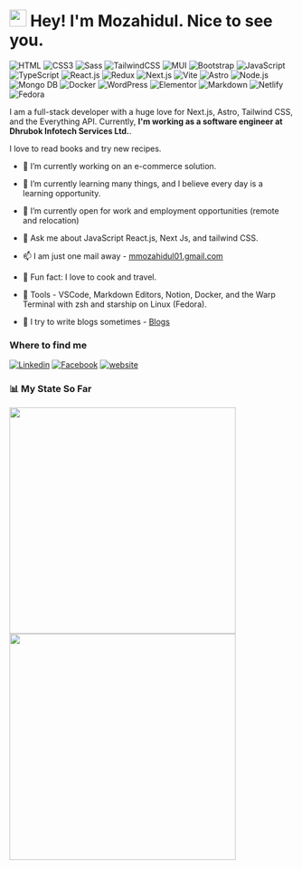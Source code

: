 <h1><img src="https://emojis.slackmojis.com/emojis/images/1531849430/4246/blob-sunglasses.gif?1531849430" width="30"/> Hey! I'm Mozahidul.  Nice to see you.</h1>

![HTML](https://img.shields.io/badge/HTML5-E34F26?style=flat-square&logo=html5&logoColor=white)
![CSS3](https://img.shields.io/badge/CSS3-1572B6?style=flat-square&logo=css3&logoColor=white)
![Sass](https://img.shields.io/badge/Sass-CC6699?style=flat-square&logo=sass&logoColor=white)
![TailwindCSS](https://img.shields.io/badge/Tailwind_CSS-38B2AC?style=flat-square&logo=tailwind-css&logoColor=white)
![MUI](https://img.shields.io/badge/MUI-007FFF?style=flat-square&logo=mui&logoColor=white)
![Bootstrap](https://img.shields.io/badge/Bootstrap-563D7C?style=flat-square&logo=bootstrap&logoColor=white)
![JavaScript](https://img.shields.io/badge/JavaScript-F7DF1E?style=flat-square&logo=javascript&logoColor=black)
![TypeScript](https://img.shields.io/badge/TypeScript-007ACC?style=flat-square&logo=typescript&logoColor=white)
![React.js](https://img.shields.io/badge/React.js-0081CB?style=flat-square&logo=react&logoColor=61DAFB)
![Redux](https://img.shields.io/badge/Redux-764ABC?style=flat-square&logo=redux&logoColor=white)
![Next.js](https://img.shields.io/badge/Next.js-000000?style=flat-square&logo=nextdotjs&logoColor=white)
![Vite](https://img.shields.io/badge/Vite-593D88?style=flat-square&logo=vite&logoColor=white)
![Astro](https://img.shields.io/badge/Astro-BC52EE?style=flat-square&logo=astro&logoColor=white)
![Node.js](https://img.shields.io/badge/Node.js-43853D?style=flat-square&logo=node.js&logoColor=white)
![Mongo DB](https://img.shields.io/badge/MongoDB-47A248?style=flat-square&logo=mongodb&logoColor=white)
![Docker](https://img.shields.io/badge/Docker-0CC1F3?style=flat-square&logo=docker&logoColor=white)
![WordPress](https://img.shields.io/badge/Wordpress-21759B?style=flat-square&logo=wordpress&logoColor=white)
![Elementor](https://img.shields.io/badge/Elementor-9146FF?style=flat-square&logo=elementor&logoColor=white)
![Markdown](https://img.shields.io/badge/Markdown-000000?style=flat-square&logo=markdown&logoColor=white)
![Netlify](https://img.shields.io/badge/Netlify-00C7B7?style=flat-square&logo=netlify&logoColor=white)
![Fedora](https://img.shields.io/badge/Fedora-51A2DA?style=flat-square&logo=fedora&logoColor=white)

I am a full-stack developer with a huge love for Next.js, Astro, Tailwind CSS, and the Everything API. Currently, **I'm working as a software engineer at Dhrubok Infotech Services Ltd.**.

I love to read books and try new recipes.

- 🔭 I’m currently working on an e-commerce solution.
- 🌱 I’m currently learning many things, and I believe every day is a learning opportunity.
- 👯 I’m currently open for work and employment opportunities (remote and relocation)
- 💬 Ask me about JavaScript React.js, Next Js, and tailwind CSS.
- 📫 I am just one mail away - [mmozahidul01.gmail.com](mailto:mmozahidul01.gmail.com)

- :partying_face: Fun fact: I love to cook and travel.
- :wrench: Tools - VSCode, Markdown Editors, Notion, Docker, and the Warp Terminal with zsh and starship on Linux (Fedora).
- :busts_in_silhouette: I try to write blogs sometimes - [Blogs](https://mozahidul01.netlify.app/blogs/)
  
### Where to find me

[![Linkedin](https://img.shields.io/badge/LinkedIn-0077B5?style=flat-square&logo=linkedin&logoColor=white)](https://www.linkedin.com/in/mozahidul01/) 
[![Facebook](https://img.shields.io/badge/Facebook-1877F2?style=flat-square&logo=facebook&logoColor=white)](https://facebook.com/mozahidul01)
[![website](https://img.shields.io/badge/MY%20Website-1DA1F2?style=flat-square)]([https://mozahidul.me](https://mozahidul01.netlify.app/))

### 📊 **My State So Far**

<div width="100%">
  <div width="410px"><img width="400px" align="left" src="https://github-readme-stats.vercel.app/api/wakatime?username=mozahidul01&layout=default&rlast_30_days&theme=vision-friendly-dark&custom_title=Spend%20My%20Time%20On" /></div>
  <div width="100%" >
    <img width="400px" align="center" src="https://github-readme-stats.vercel.app/api?username=mozahidul01&show_icons=true&theme=vision-friendly-dark" /> 
  </div>
</div>

